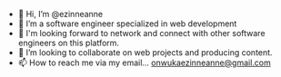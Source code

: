 - 👋 Hi, I’m @ezinneanne
- 👀 I’m a software engineer specialized in web development
- 🌱 I'm looking forward to network and connect with other software engineers on this platform.
- 💞️ I’m looking to collaborate on web projects and producing content.
- 📫 How to reach me via my email... onwukaezinneanne@gmail.com

<!---
ezinneanne/ezinneanne is a ✨ special ✨ repository because its `README.md` (this file) appears on your GitHub profile.
You can click the Preview link to take a look at your changes.
--->
